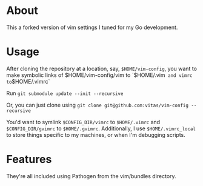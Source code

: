 About
====
This a forked version of vim settings I tuned for my Go development.

Usage
====

After cloning the repository at a location, say, `$HOME/vim-config`, you want to make symbolic links of $HOME/vim-config/vim  to `$HOME/.vim` 
and vimrc to `$HOME/.vimrc`

Run  `git submodule update --init --recursive`

Or, you can just clone using `git clone git@github.com:vitas/vim-config --recursive`

You'd want to symlink `$CONFIG_DIR/vimrc` to `$HOME/.vimrc` and `$CONFIG_DIR/gvimrc` to `$HOME/.gvimrc`. 
Additionally, I use `$HOME/.vimrc_local` to store things specific to my machines, or when I'm debugging scripts.

Features
===

They're all included using Pathogen from the vim/bundles directory. 


